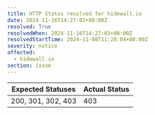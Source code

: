 ```yaml
---
title: HTTP Status resolved for hidewall.io
date: 2024-11-16T14:27:03+00:00Z
resolved: True
resolvedWhen: 2024-11-16T14:27:03+00:00Z
resolvedStartTime: 2024-11-08T11:28:04+00:00Z
severity: notice
affected:
  - hidewall.io
section: issue
---
```


| Expected Statuses | Actual Status  |
|-------------------|----------------|
| 200, 301, 302, 403 | 403 |
